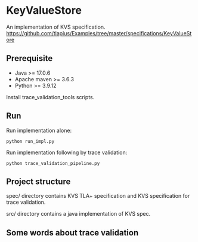 # KeyValueStore

An implementation of KVS specification.
https://github.com/tlaplus/Examples/tree/master/specifications/KeyValueStore

## Prerequisite

 - Java >= 17.0.6
 - Apache maven >= 3.6.3
 - Python >= 3.9.12


Install trace_validation_tools scripts.

## Run

Run implementation alone: 

`python run_impl.py`

Run implementation following by trace validation: 

`python trace_validation_pipeline.py`

## Project structure

spec/ directory contains KVS TLA+ specification and KVS specification for trace validation.

src/ directory contains a java implementation of KVS spec.

## Some words about trace validation